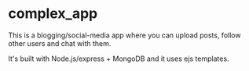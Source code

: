 # complex_app

This is a blogging/social-media app where you can upload posts, follow other users and chat with them. 

It's built with Node.js/express + MongoDB and it uses ejs templates.



